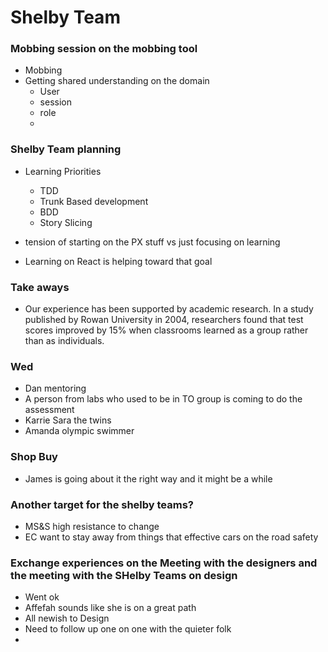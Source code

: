 # Shelby Team


### Mobbing session on the mobbing tool

- Mobbing 
- Getting shared understanding on the domain
  - User
  - session
  - role
  - 

### Shelby Team planning

- Learning Priorities
  - TDD
  - Trunk Based development
  - BDD
  - Story Slicing


- tension of starting on the PX stuff vs just focusing on learning
- Learning on React is helping toward that goal


### Take aways

- Our experience has been supported by academic research. In a study published by Rowan University in 2004, researchers found that test scores improved by 15% when classrooms learned as a group rather than as individuals.


### Wed

- Dan mentoring
- A person from labs who used to be in TO group is coming to do the assessment
- Karrie Sara the twins
- Amanda olympic swimmer


### Shop Buy

- James is going about it the right way and it might be a while


### Another target for the shelby teams?

- MS&S high resistance to change
- EC want to stay away from things that effective cars on the road safety


### Exchange experiences on the Meeting with the designers and the meeting with the SHelby Teams on design

- Went ok
- Affefah sounds like she is on a great path
- All newish to Design
- Need to follow up one on one with the quieter folk
- 